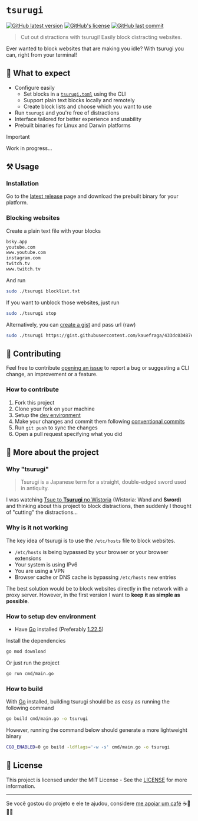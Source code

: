 # `tsurugi`

[![GitHub latest version](https://img.shields.io/github/v/tag/kauefraga/tsurugi?label=latest+version)](https://github.com/kauefraga/tsurugi/releases)
[![GitHub's license](https://img.shields.io/github/license/kauefraga/tsurugi)](https://github.com/kauefraga/tsurugi/blob/main/LICENSE)
[![GitHub last commit](https://img.shields.io/github/last-commit/kauefraga/tsurugi/main)](https://github.com/kauefraga/tsurugi)

> Cut out distractions with tsurugi! Easily block distracting websites.

Ever wanted to block websites that are making you idle? With tsurugi you can, right from your terminal!

## 👀 What to expect

- Configure easily
  - Set blocks in a [`tsurugi.toml`](https://toml.io/en/) using the CLI
  - Support plain text blocks locally and remotely
  - Create block lists and choose which you want to use
- Run `tsurugi` and you're free of distractions
- Interface tailored for better experience and usability
- Prebuilt binaries for Linux and Darwin platforms

> [!IMPORTANT]
> Work in progress...

## ⚒️ Usage

### Installation

Go to the [latest release](https://github.com/kauefraga/tsurugi/releases) page and download the prebuilt binary for your platform.

### Blocking websites

Create a plain text file with your blocks

```txt
bsky.app
youtube.com
www.youtube.com
instagram.com
twitch.tv
www.twitch.tv
```

And run

```sh
sudo ./tsurugi blocklist.txt
```

If you want to unblock those websites, just run

```sh
sudo ./tsurugi stop
```

Alternatively, you can [create a gist](https://gist.github.com/) and pass url (raw)

```sh
sudo ./tsurugi https://gist.githubusercontent.com/kauefraga/433dc03487e71f8df477e5584d2d2c23/raw/c7c9310ed790e481dbd9b5cd79b96a7ac3f711f9/blocklist.txt
```

## 💖 Contributing

Feel free to contribute [opening an issue](https://github.com/kauefraga/tsurugi/issues/new) to report a bug or suggesting a CLI change, an improvement or a feature.

### How to contribute

1. Fork this project
2. Clone your fork on your machine
3. Setup the [dev environment](#how-to-setup-dev-environment)
4. Make your changes and commit them following [conventional commits](https://www.conventionalcommits.org/en/v1.0.0/)
5. Run `git push` to sync the changes
6. Open a pull request specifying what you did

## 🔎 More about the project

### Why "tsurugi"

> Tsurugi is a Japanese term for a straight, double-edged sword used in antiquity.

I was watching [Tsue to **Tsurugi** no Wistoria](https://myanimelist.net/anime/58059/Tsue_to_Tsurugi_no_Wistoria) (Wistoria: Wand and **Sword**) and thinking about this project to block distractions, then suddenly I thought of "cutting" the distractions...

### Why is it not working

The key idea of tsurugi is to use the `/etc/hosts` file to block websites.

- `/etc/hosts` is being bypassed by your browser or your browser extensions
- Your system is using IPv6
- You are using a VPN
- Browser cache or DNS cache is bypassing `/etc/hosts` new entries

The best solution would be to block websites directly in the network with a proxy server. However, in the first version I want to **keep it as simple as possible**.

### How to setup dev environment

- Have [Go](https://go.dev/) installed (Preferably [1.22.5](go.mod))

Install the dependencies

```sh
go mod download
```

Or just run the project

```sh
go run cmd/main.go
```

### How to build

With [Go](https://go.dev/) installed, building tsurugi should be as easy as running the following command

```sh
go build cmd/main.go -o tsurugi
```

However, running the command below should generate a more lightweight binary

```sh
CGO_ENABLED=0 go build -ldflags='-w -s' cmd/main.go -o tsurugi
```

## 📝 License

This project is licensed under the MIT License - See the [LICENSE](https://github.com/kauefraga/tsurugi/blob/main/LICENSE) for more information.

---

Se você gostou do projeto e ele te ajudou, considere [me apoiar um café](https://www.pixme.bio/kauefraga) ☕💙🇧🇷
